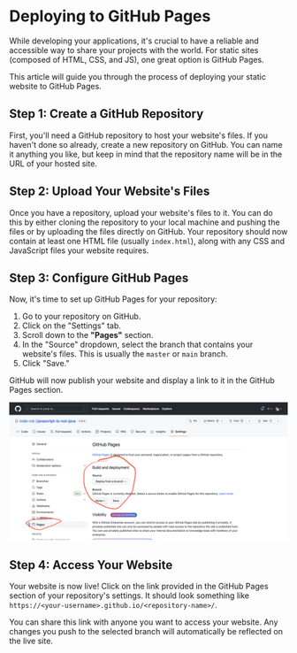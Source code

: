 # Deploying to GitHub Pages

While developing your applications, it's crucial to have a reliable and accessible way to share your projects with the world. For static sites (composed of HTML, CSS, and JS), one great option is GitHub Pages. 

This article will guide you through the process of deploying your static website to GitHub Pages.

## Step 1: Create a GitHub Repository

First, you'll need a GitHub repository to host your website's files. If you haven't done so already, create a new repository on GitHub. You can name it anything you like, but keep in mind that the repository name will be in the URL of your hosted site.

## Step 2: Upload Your Website's Files

Once you have a repository, upload your website's files to it. You can do this by either cloning the repository to your local machine and pushing the files or by uploading the files directly on GitHub. Your repository should now contain at least one HTML file (usually `index.html`), along with any CSS and JavaScript files your website requires.

## Step 3: Configure GitHub Pages

Now, it's time to set up GitHub Pages for your repository:

1. Go to your repository on GitHub.
2. Click on the "Settings" tab.
3. Scroll down to the **"Pages"** section.
4. In the "Source" dropdown, select the branch that contains your website's files. This is usually the `master` or `main` branch.
5. Click "Save."

GitHub will now publish your website and display a link to it in the GitHub Pages section.

![Screenshot 2023-05-26 at 12.04.10.png](./gh-pages-deploy/screenshot-2023-05-26-at-12.04.10.png)

## Step 4: Access Your Website

Your website is now live! Click on the link provided in the GitHub Pages section of your repository's settings. It should look something like `https://<your-username>.github.io/<repository-name>/`.

You can share this link with anyone you want to access your website. Any changes you push to the selected branch will automatically be reflected on the live site.